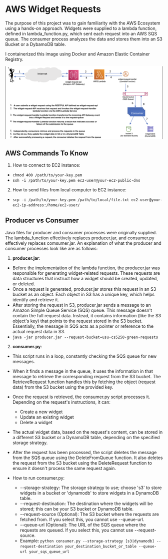 # AWS Widget Requests

The purpose of this project was to gain familiarity with the AWS Ecosystem using a hands-on approach. Widgets were supplied to a lambda function, defined in lambda_function.py, which sent each request into an AWS SQS queue. The consumer process analyzes the data and stores them into an S3 Bucket or a DybamoDB table.

I containerized this image using Docker and Amazon Elastic Container Registry.


![aws-docs](aws-docs.png)

## AWS Commands To Know
1. How to connect to EC2 instance:
- `chmod 400 /path/to/your-key.pem`
- `ssh -i /path/to/your-key.pem ec2-user@your-ec2-public-dns`

2. How to send files from local computer to EC2 instance:

- `scp -i /path/to/your-key.pem /path/to/local/file.txt ec2-user@your-ec2-ip-address:/home/ec2-user/`

## Producer vs Consumer

Java files for producer and consumer processes were originally supplied. The lambda_function effectively replaces producer.jar, and consumer.py effectively replaces comsumer.jar. An explanation of what the producer and consumer processes look like are as follows:

1. <b>producer.jar</b>:
- Before the implementation of the lambda function, the producer.jar was responsible for generating widget-related requests. These requests are data structures that instruct how a widget should be created, updated, or deleted.
- Once a request is generated, producer.jar stores this request in an S3 bucket as an object. Each object in S3 has a unique key, which helps identify and retrieve it.
- After storing the request in S3, producer.jar sends a message to an Amazon Simple Queue Service (SQS) queue. This message doesn't contain the full request data. Instead, it contains information (like the S3 object's key) that points to the request stored in the S3 bucket. Essentially, the message in SQS acts as a pointer or reference to the actual request data in S3.
- `java -jar producer.jar --request-bucket=usu-cs5250-green-requests`

2. <b>consumer.py</b>:
- This script runs in a loop, constantly checking the SQS queue for new messages. 
- When it finds a message in the queue, it uses the information in that message to retrieve the corresponding request from the S3 bucket. The RetrieveRequest function handles this by fetching the object (request data) from the S3 bucket using the provided key.
- Once the request is retrieved, the consumer.py script processes it. Depending on the request's instructions, it can:
    - Create a new widget
    - Update an existing widget
    - Delete a widget
- The actual widget data, based on the request's content, can be stored in a different S3 bucket or a DynamoDB table, depending on the specified storage strategy.
- After the request has been processed, the script deletes the message from the SQS queue using the DeleteFromQueue function. It also deletes the request from the S3 bucket using the DeleteRequest function to ensure it doesn't process the same request again.

- How to run consumer.py:
    - --storage-strategy: The storage strategy to use; choose 's3' to store widgets in a bucket or 'dynamodb' to store widgets in a DynamoDB table.
    - --request-destination: The destination where the widgets will be stored; this can be your S3 bucket or DynamoDB table.
    - --request-source (Optional): The S3 bucket where the requests are fetched from. If you select this, you cannot use --queue-url.
    - --queue-url (Optional): The URL of the SQS queue where the requests are queued. If you select this, you cannot use --request-source.
    - Example: `python consumer.py --storage-strategy [s3|dynamodb] --request-destination your_destination_bucket_or_table --queue-url your_sqs_queue_url`

